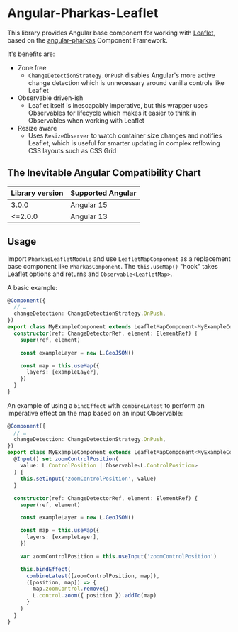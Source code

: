 # Angular-Pharkas-Leaflet

This library provides Angular base component for working with [Leaflet](https://leafletjs.com), based on
the [angular-pharkas](https://worldmaker.net/angular-pharkas) Component Framework.

It's benefits are:

- Zone free
  - `ChangeDetectionStrategy.OnPush` disables Angular's more active change detection which is unnecessary
    around vanilla controls like Leaflet
- Observable driven-ish
  - Leaflet itself is inescapably imperative, but this wrapper uses Observables for lifecycle which makes
    it easier to think in Observables when working with Leaflet
- Resize aware
  - Uses `ResizeObserver` to watch container size changes and notifies Leaflet, which is useful
    for smarter updating in complex reflowing CSS layouts such as CSS Grid

## The Inevitable Angular Compatibility Chart

| Library version | Supported Angular |
| --------------- | ----------------- |
| 3.0.0           | Angular 15        |
| <=2.0.0         | Angular 13        |

## Usage

Import `PharkasLeafletModule` and use `LeafletMapComponent` as a replacement base component like
`PharkasComponent`. The `this.useMap()` "hook" takes Leaflet options and returns and `Observable<LeafletMap>`.

A basic example:

```ts
@Component({
  // …
  changeDetection: ChangeDetectionStrategy.OnPush,
})
export class MyExampleComponent extends LeafletMapComponent<MyExampleComponent> {
  constructor(ref: ChangeDetectorRef, element: ElementRef) {
    super(ref, element)

    const exampleLayer = new L.GeoJSON()

    const map = this.useMap({
      layers: [exampleLayer],
    })
  }
}
```

An example of using a `bindEffect` with `combineLatest` to perform an imperative effect on the map based
on an input Observable:

```ts
@Component({
  // …
  changeDetection: ChangeDetectionStrategy.OnPush,
})
export class MyExampleComponent extends LeafletMapComponent<MyExampleComponent> {
  @Input() set zoomControlPosition(
    value: L.ControlPosition | Observable<L.ControlPosition>
  ) {
    this.setInput('zoomControlPosition', value)
  }

  constructor(ref: ChangeDetectorRef, element: ElementRef) {
    super(ref, element)

    const exampleLayer = new L.GeoJSON()

    const map = this.useMap({
      layers: [exampleLayer],
    })

    var zoomControlPosition = this.useInput('zoomControlPosition')

    this.bindEffect(
      combineLatest([zoomControlPosition, map]),
      ([position, map]) => {
        map.zoomControl.remove()
        L.control.zoom({ position }).addTo(map)
      }
    )
  }
}
```
